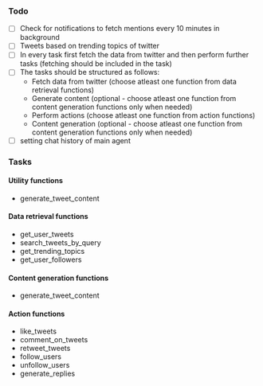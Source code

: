### Todo
- [ ] Check for notifications to fetch mentions every 10 minutes in background
- [ ] Tweets based on trending topics of twitter
- [ ] In every task first fetch the data from twitter and then perform further tasks (fetching should be included in the task)
- [ ] The tasks should be structured as follows:
    - Fetch data from twitter (choose atleast one function from data retrieval functions)
    - Generate content (optional - choose atleast one function from content generation functions only when needed)
    - Perform actions (choose atleast one function from action functions)
    - Content generation (optional - choose atleast one function from content generation functions only when needed)
- [ ] setting chat history of main agent

### Tasks
#### Utility functions
- generate_tweet_content

#### Data retrieval functions
- get_user_tweets
- search_tweets_by_query
- get_trending_topics
- get_user_followers

#### Content generation functions
- generate_tweet_content

#### Action functions
- like_tweets
- comment_on_tweets
- retweet_tweets
- follow_users
- unfollow_users
- generate_replies


